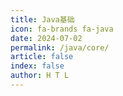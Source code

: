 ```yaml
---
title: Java基础
icon: fa-brands fa-java
date: 2024-07-02
permalink: /java/core/
article: false
index: false
author: H T L
---
```

